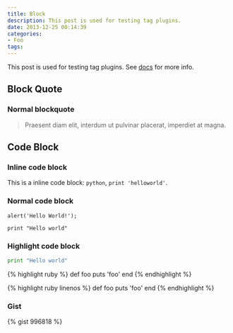```yaml
---
title: Block
description: This post is used for testing tag plugins.
date: 2013-12-25 00:14:39
categories:
- Foo
tags:
---
```


This post is used for testing tag plugins. See [docs](http://zespia.tw/hexo/docs/tag-plugins.html) for more info.
<!--more-->

## Block Quote

### Normal blockquote

> Praesent diam elit, interdum ut pulvinar placerat, imperdiet at magna.

## Code Block

### Inline code block

This is a inline code block: `python`, `print 'helloworld'`.

### Normal code block

```
alert('Hello World!');
```

    print "Hello world"

### Highlight code block

```python
print "Hello world"
```

{% highlight ruby %}
def foo
  puts 'foo'
end
{% endhighlight %}

{% highlight ruby linenos %}
def foo
  puts 'foo'
end
{% endhighlight %}

### Gist

{% gist 996818 %}
